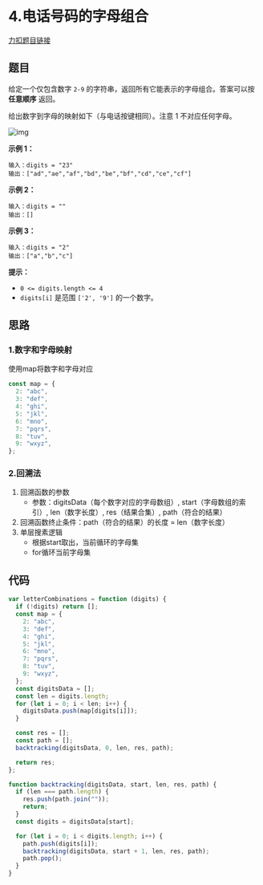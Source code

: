 # 4.电话号码的字母组合

[力扣题目链接](https://leetcode.cn/problems/letter-combinations-of-a-phone-number/)

## 题目

给定一个仅包含数字 `2-9` 的字符串，返回所有它能表示的字母组合。答案可以按 **任意顺序** 返回。

给出数字到字母的映射如下（与电话按键相同）。注意 1 不对应任何字母。

![img](https://assets.leetcode-cn.com/aliyun-lc-upload/uploads/2021/11/09/200px-telephone-keypad2svg.png)

 

**示例 1：**

```
输入：digits = "23"
输出：["ad","ae","af","bd","be","bf","cd","ce","cf"]
```

**示例 2：**

```
输入：digits = ""
输出：[]
```

**示例 3：**

```
输入：digits = "2"
输出：["a","b","c"]
```

 

**提示：**

- `0 <= digits.length <= 4`
- `digits[i]` 是范围 `['2', '9']` 的一个数字。

## 思路

### 1.数字和字母映射

使用map将数字和字母对应

~~~~js
const map = {
  2: "abc",
  3: "def",
  4: "ghi",
  5: "jkl",
  6: "mno",
  7: "pqrs",
  8: "tuv",
  9: "wxyz",
};
~~~~

### 2.回溯法

1. 回溯函数的参数
   - 参数：digitsData（每个数字对应的字母数组）, start（字母数组的索引）, len（数字长度）, res（结果合集）, path（符合的结果）
2. 回溯函数终止条件：path（符合的结果）的长度 =  len（数字长度）
3. 单层搜素逻辑
   - 根据start取出，当前循环的字母集
   - for循环当前字母集

## 代码

~~~js
var letterCombinations = function (digits) {
  if (!digits) return [];
  const map = {
    2: "abc",
    3: "def",
    4: "ghi",
    5: "jkl",
    6: "mno",
    7: "pqrs",
    8: "tuv",
    9: "wxyz",
  };
  const digitsData = [];
  const len = digits.length;
  for (let i = 0; i < len; i++) {
    digitsData.push(map[digits[i]]);
  }

  const res = [];
  const path = [];
  backtracking(digitsData, 0, len, res, path);

  return res;
};

function backtracking(digitsData, start, len, res, path) {
  if (len === path.length) {
    res.push(path.join(""));
    return;
  }
  const digits = digitsData[start];

  for (let i = 0; i < digits.length; i++) {
    path.push(digits[i]);
    backtracking(digitsData, start + 1, len, res, path);
    path.pop();
  }
}
~~~

